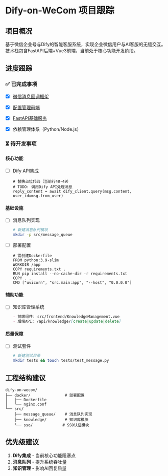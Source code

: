 
# Dify-on-WeCom 项目跟踪

## 项目概况
基于微信企业号与Dify的智能客服系统，实现企业微信用户与AI客服的无缝交互。技术栈包含FastAPI后端+Vue3前端，当前处于核心功能开发阶段。

## 进度跟踪

### ✅ 已完成事项

- [x] [微信消息回调框架](src/wecom/message.py)

- [x] [配置管理前端](src/frontend/App.vue)

- [x] [FastAPI基础服务](src/main.py)

- [x] 依赖管理体系（Python/Node.js）

### ⏳ 待开发事项

#### 核心功能

- [ ] Dify API集成

  ```python:src/IM/wecom/message.py:48-49
  # 替换占位代码（当前行48-49）
  # TODO: 调用Dify API处理消息
  reply_content = await dify_client.query(msg.content, user_id=msg.from_user)
  ```

#### 基础设施

- [ ] 消息队列实现  

  ```bash
  # 新建消息队列模块
  mkdir -p src/message_queue
  ```

- [ ] 部署配置  

  ```dockerfile:/Users/aaron/Documents/workspace/jinruoxinchen/dify-on-wecom/docker/Dockerfile
  # 需创建Dockerfile
  FROM python:3.9-slim
  WORKDIR /app
  COPY requirements.txt .
  RUN pip install --no-cache-dir -r requirements.txt
  COPY . .
  CMD ["uvicorn", "src.main:app", "--host", "0.0.0.0"]
  ```

#### 辅助功能

- [ ] 知识库管理系统

  ```markdown
  - 前端组件: src/frontend/KnowledgeManagement.vue
  - 后端API: /api/knowledge/[create|update|delete]
  ```

#### 质量保障

- [ ] 测试套件  

  ```bash
  # 新建测试目录
  mkdir tests && touch tests/test_message.py
  ```

## 工程结构建议

```tree
dify-on-wecom/
├── docker/               # 部署配置
│   ├── Dockerfile
│   └── nginx.conf
└── src/
    ├── message_queue/    # 消息队列实现
    ├── knowledge/        # 知识库模块
    └── sso/             # SSO认证模块
```

## 优先级建议

1. **Dify集成** - 当前核心功能阻塞点
2. **消息队列** - 提升系统吞吐量
3. **知识管理** - 影响AI回复质量

